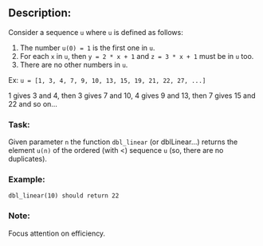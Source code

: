 ## Description:
Consider a sequence ```u``` where ```u``` is defined as follows:

1. The number ```u(0) = 1``` is the first one in ```u```.
2. For each ```x``` in ```u```, then ```y = 2 * x + 1``` and ```z = 3 * x + 1``` must be in ```u``` too.
3. There are no other numbers in ```u```.

Ex: ```u = [1, 3, 4, 7, 9, 10, 13, 15, 19, 21, 22, 27, ...]```

1 gives 3 and 4, then 3 gives 7 and 10, 4 gives 9 and 13, then 7 gives 15 and 22 and so on...

### Task:
Given parameter ```n``` the function ```dbl_linear``` (or dblLinear...) returns the element ```u(n)``` of the ordered (with <) sequence ```u``` (so, there are no duplicates).

### Example:
```dbl_linear(10) should return 22```

### Note:
Focus attention on efficiency.
